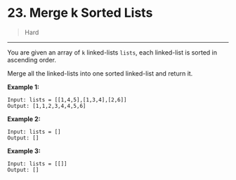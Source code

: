 # 23. Merge k Sorted Lists

> Hard

------

You are given an array of `k` linked-lists `lists`, each linked-list is sorted in ascending order.

Merge all the linked-lists into one sorted linked-list and return it.

**Example 1:**

```
Input: lists = [[1,4,5],[1,3,4],[2,6]]
Output: [1,1,2,3,4,4,5,6]
```

**Example 2:**

```
Input: lists = []
Output: []
```

**Example 3:**

```
Input: lists = [[]]
Output: []
```